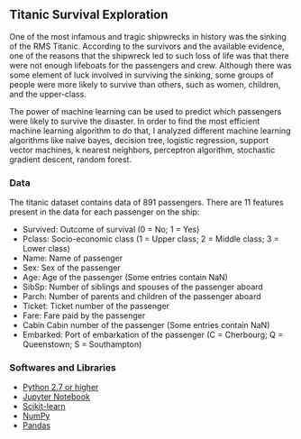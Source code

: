 ## Titanic Survival Exploration
One of the most infamous and tragic shipwrecks in history was the sinking of the RMS Titanic. According to the survivors and the available evidence, one of the reasons that the shipwreck led to such loss of life was that there were not enough lifeboats for the passengers and crew. Although there was some element of luck involved in surviving the sinking, some groups of people were more likely to survive than others, such as women, children, and the upper-class.

The power of machine learning can be used to predict which passengers were likely to survive the disaster. In order to find the most efficient machine learning algorithm to do that, I analyzed different machine learning algorithms like naive bayes, decision tree, logistic regression, support vector machines, k nearest neighbors, perceptron algorithm, stochastic gradient descent, random forest.

### Data
The titanic dataset contains data of 891 passengers. There are 11 features present in the data for each passenger on the ship:

*   Survived: Outcome of survival (0 = No; 1 = Yes)
*   Pclass: Socio-economic class (1 = Upper class; 2 = Middle class; 3 = Lower class)
*   Name: Name of passenger
*   Sex: Sex of the passenger
*   Age: Age of the passenger (Some entries contain NaN)
*   SibSp: Number of siblings and spouses of the passenger aboard
*   Parch: Number of parents and children of the passenger aboard
*   Ticket: Ticket number of the passenger
*   Fare: Fare paid by the passenger
*   Cabin Cabin number of the passenger (Some entries contain NaN)
*   Embarked: Port of embarkation of the passenger (C = Cherbourg; Q = Queenstown; S = Southampton)

### Softwares and Libraries

* [Python 2.7 or higher](www.python.org)
* [Jupyter Notebook](http://ipython.org/notebook.html)
* [Scikit-learn](https://pypi.org/project/scikit-learn/)
* [NumPy](https://pypi.org/project/numpy/)
* [Pandas](https://pypi.org/project/pandas/)
